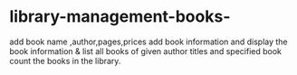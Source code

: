 # library-management-books-
add book name ,author,pages,prices
add book information and
display the book information &
list all books of given author
titles and specified book
count the books in the library.
